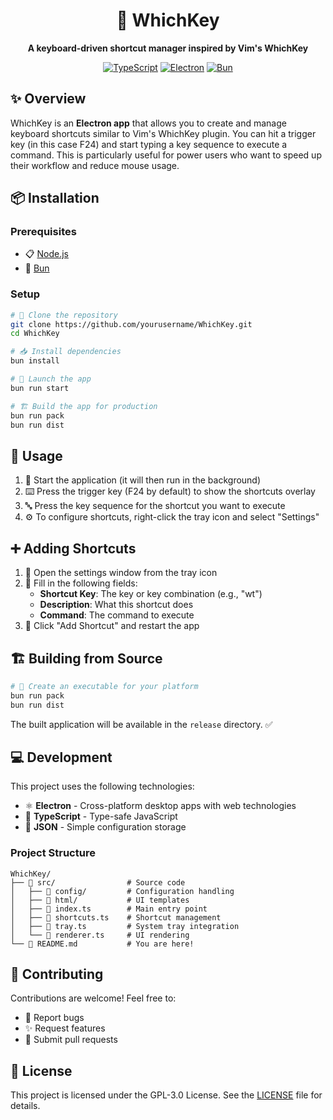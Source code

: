 <div align="center">

# 🔑 WhichKey

**A keyboard-driven shortcut manager inspired by Vim's WhichKey**

[![TypeScript](https://img.shields.io/badge/TypeScript-%23007ACC.svg?style=for-the-badge&logo=typescript&logoColor=white)](https://www.typescriptlang.org/)
[![Electron](https://img.shields.io/badge/Electron-47848F?style=for-the-badge&logo=electron&logoColor=white)](https://www.electronjs.org/)
[![Bun](https://img.shields.io/badge/Bun-%23000000.svg?style=for-the-badge&logo=bun&logoColor=white)](https://bun.sh/)

</div>

## ✨ Overview

WhichKey is an **Electron app** that allows you to create and manage keyboard shortcuts similar to Vim's WhichKey plugin. You can hit a trigger key (in this case F24) and start typing a key sequence to execute a command. This is particularly useful for power users who want to speed up their workflow and reduce mouse usage.

## 📦 Installation

### Prerequisites

- 📋 [Node.js](https://nodejs.org/)
- 🏃 [Bun](https://bun.sh)

### Setup

```bash
# 🔽 Clone the repository
git clone https://github.com/yourusername/WhichKey.git
cd WhichKey

# 📥 Install dependencies
bun install

# 🚀 Launch the app
bun run start

# 🏗️ Build the app for production
bun run pack
bun run dist
```

## 📝 Usage

1. 🚀 Start the application (it will then run in the background)
2. ⌨️ Press the trigger key (F24 by default) to show the shortcuts overlay
3. 🔤 Press the key sequence for the shortcut you want to execute
4. ⚙️ To configure shortcuts, right-click the tray icon and select "Settings"

## ➕ Adding Shortcuts

1. 🔧 Open the settings window from the tray icon
2. 📝 Fill in the following fields:
   - **Shortcut Key**: The key or key combination (e.g., "wt")
   - **Description**: What this shortcut does
   - **Command**: The command to execute
3. 💾 Click "Add Shortcut" and restart the app

## 🏗️ Building from Source

```bash
# 🔨 Create an executable for your platform
bun run pack
bun run dist
```

The built application will be available in the `release` directory. ✅

## 💻 Development

This project uses the following technologies:
- ⚛️ **Electron** - Cross-platform desktop apps with web technologies
- 📘 **TypeScript** - Type-safe JavaScript
- 📄 **JSON** - Simple configuration storage

### Project Structure

```
WhichKey/
├── 📁 src/                # Source code
│   ├── 📁 config/         # Configuration handling
│   ├── 📁 html/           # UI templates
│   ├── 📄 index.ts        # Main entry point
│   ├── 📄 shortcuts.ts    # Shortcut management
│   ├── 📄 tray.ts         # System tray integration
│   └── 📄 renderer.ts     # UI rendering
└── 📄 README.md           # You are here!
```

## 👥 Contributing

Contributions are welcome! Feel free to:
- 🐛 Report bugs
- ✨ Request features
- 🔧 Submit pull requests

## 📜 License

This project is licensed under the GPL-3.0 License. See the [LICENSE](LICENSE) file for details.
